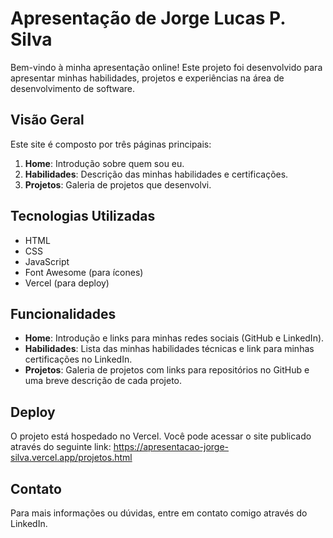 # Apresentação de Jorge Lucas P. Silva

Bem-vindo à minha apresentação online! Este projeto foi desenvolvido para apresentar minhas habilidades, projetos e experiências na área de desenvolvimento de software.

## Visão Geral

Este site é composto por três páginas principais:

1. **Home**: Introdução sobre quem sou eu.
2. **Habilidades**: Descrição das minhas habilidades e certificações.
3. **Projetos**: Galeria de projetos que desenvolvi.

## Tecnologias Utilizadas

- HTML
- CSS
- JavaScript
- Font Awesome (para ícones)
- Vercel (para deploy)

## Funcionalidades

- **Home**: Introdução e links para minhas redes sociais (GitHub e LinkedIn).
- **Habilidades**: Lista das minhas habilidades técnicas e link para minhas certificações no LinkedIn.
- **Projetos**: Galeria de projetos com links para repositórios no GitHub e uma breve descrição de cada projeto.

## Deploy

O projeto está hospedado no Vercel.
Você pode acessar o site publicado através do seguinte link: 
https://apresentacao-jorge-silva.vercel.app/projetos.html

## Contato
Para mais informações ou dúvidas, entre em contato comigo através do LinkedIn.
